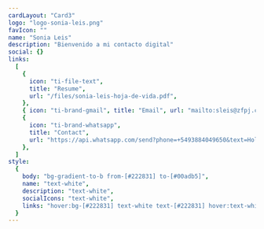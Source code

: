 ```yaml
---
cardLayout: "Card3"
logo: "logo-sonia-leis.png"
favIcon: ""
name: "Sonia Leis"
description: "Bienvenido a mi contacto digital"
social: {}
links:
  [
    {
      icon: "ti-file-text",
      title: "Resume",
      url: "/files/sonia-leis-hoja-de-vida.pdf",
    },
    { icon: "ti-brand-gmail", title: "Email", url: "mailto:sleis@zfpj.com.ar" },
    {
      icon: "ti-brand-whatsapp",
      title: "Contact",
      url: "https://api.whatsapp.com/send?phone=+5493884049650&text=Hola!, vi su contacto en conoceme.com.ar y quería ponerme en contacto con usted",
    },
  ]
style:
  {
    body: "bg-gradient-to-b from-[#222831] to-[#00adb5]",
    name: "text-white",
    description: "text-white",
    socialIcons: "text-white",
    links: "hover:bg-[#222831] text-white text-[#222831] hover:text-white",
  }
---
```

